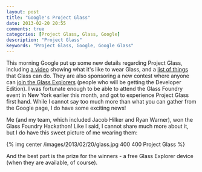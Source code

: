 ```yaml
---
layout: post
title: "Google's Project Glass"
date: 2013-02-20 20:55
comments: true
categories: [Project Glass, Glass, Google]
description: "Project Glass"
keywords: "Project Glass, Google, Google Glass"
---
```


This morning Google put up some new details regarding Project Glass, including [a video](http://www.google.com/glass/start/how-it-feels/) showing what it's like to wear Glass, and a [list of things](http://www.google.com/glass/start/what-it-does/) that Glass can do. They are also sponsoring a new contest where anyone can [join the Glass Explorers](http://www.google.com/glass/start/how-to-get-one/) (people who will be getting the Developer Edition). I was fortunate enough to be able to attend the Glass Foundry event in New York earlier this month, and got to experience Project Glass first hand. While I cannot say too much more than what you can gather from the Google page, I do have some exciting news!

<!-- more --> 

Me (and my team, which included Jacob Hilker and Ryan Warner), won the Glass Foundry Hackathon! Like I said, I cannot share much more about it, but I do have this sweet picture of me wearing them:


{% img center /images/2013/02/20/glass.jpg 400 400 Project Glass %}

And the best part is the prize for the winners - a free Glass Explorer device (when they are available, of course).

